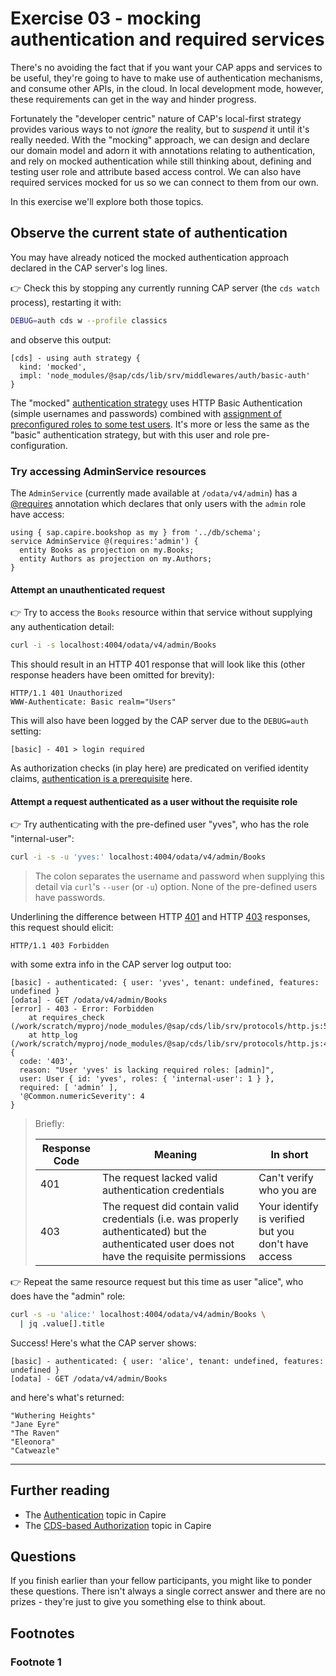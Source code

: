 # Exercise 03 - mocking authentication and required services

There's no avoiding the fact that if you want your CAP apps and services to be useful, they're going to have to make use of authentication mechanisms, and consume other APIs, in the cloud. In local development mode, however, these requirements can get in the way and hinder progress.

Fortunately the "developer centric" nature of CAP's local-first strategy provides various ways to not _ignore_ the reality, but to _suspend_ it until it's really needed. With the "mocking" approach, we can design and declare our domain model and adorn it with annotations relating to authentication, and rely on mocked authentication while still thinking about, defining and testing user role and attribute based access control. We can also have required services mocked for us so we can connect to them from our own.

In this exercise we'll explore both those topics.

## Observe the current state of authentication

You may have already noticed the mocked authentication approach declared in the CAP server's log lines.

👉 Check this by stopping any currently running CAP server (the `cds watch` process), restarting it with:

```bash
DEBUG=auth cds w --profile classics
```

and observe this output:

```log
[cds] - using auth strategy {
  kind: 'mocked',
  impl: 'node_modules/@sap/cds/lib/srv/middlewares/auth/basic-auth'
}
```

The "mocked" [authentication strategy] uses HTTP Basic Authentication (simple usernames and passwords) combined with [assignment of preconfigured roles to some test users]. It's more or less the same as the "basic" authentication strategy, but with this user and role pre-configuration.

### Try accessing AdminService resources

The `AdminService` (currently made available at `/odata/v4/admin`) has a [@requires] annotation which declares that only users with the `admin` role have access:

```cds
using { sap.capire.bookshop as my } from '../db/schema';
service AdminService @(requires:'admin') {
  entity Books as projection on my.Books;
  entity Authors as projection on my.Authors;
}
```

#### Attempt an unauthenticated request

👉 Try to access the `Books` resource within that service without supplying any authentication detail:

```bash
curl -i -s localhost:4004/odata/v4/admin/Books
```

This should result in an HTTP 401 response that will look like this (other response headers have been omitted for brevity):

```log
HTTP/1.1 401 Unauthorized
WWW-Authenticate: Basic realm="Users"
```

This will also have been logged by the CAP server due to the `DEBUG=auth` setting:

```log
[basic] - 401 > login required
```

As authorization checks (in play here) are predicated on verified identity claims, [authentication is a prerequisite] here.

#### Attempt a request authenticated as a user without the requisite role

👉 Try authenticating with the pre-defined user "yves", who has the role "internal-user":

```bash
curl -i -s -u 'yves:' localhost:4004/odata/v4/admin/Books
```

> The colon separates the username and password when supplying this detail via `curl`'s `--user` (or `-u`) option. None of the pre-defined users have passwords.

Underlining the difference between HTTP [401] and HTTP [403] responses, this request should elicit:

```log
HTTP/1.1 403 Forbidden
```

with some extra info in the CAP server log output too:

```log
[basic] - authenticated: { user: 'yves', tenant: undefined, features: undefined }
[odata] - GET /odata/v4/admin/Books
[error] - 403 - Error: Forbidden
    at requires_check (/work/scratch/myproj/node_modules/@sap/cds/lib/srv/protocols/http.js:54:32)
    at http_log (/work/scratch/myproj/node_modules/@sap/cds/lib/srv/protocols/http.js:42:59) {
  code: '403',
  reason: "User 'yves' is lacking required roles: [admin]",
  user: User { id: 'yves', roles: { 'internal-user': 1 } },
  required: [ 'admin' ],
  '@Common.numericSeverity': 4
}
```

> Briefly:
>
> Response Code | Meaning | In short
> -|-|-
> 401|The request lacked valid authentication credentials|Can't verify who you are
> 403|The request did contain valid credentials (i.e. was properly authenticated) but the authenticated user does not have the requisite permissions|Your identify is verified but you don't have access

👉 Repeat the same resource request but this time as user "alice", who does have the "admin" role:

```bash
curl -s -u 'alice:' localhost:4004/odata/v4/admin/Books \
  | jq .value[].title
```

Success! Here's what the CAP server shows:

```log
[basic] - authenticated: { user: 'alice', tenant: undefined, features: undefined }
[odata] - GET /odata/v4/admin/Books
```

and here's what's returned:

```log
"Wuthering Heights"
"Jane Eyre"
"The Raven"
"Eleonora"
"Catweazle"
```

---

## Further reading

- The [Authentication] topic in Capire
- The [CDS-based Authorization] topic in Capire

## Questions

If you finish earlier than your fellow participants, you might like to ponder these questions. There isn't always a single correct answer and there are no prizes - they're just to give you something else to think about.

## Footnotes

<a name="footnote-1"></a>
### Footnote 1









[authentication strategy]: https://cap.cloud.sap/docs/node.js/authentication#strategies
[assignment of preconfigured roles to some test users]: https://cap.cloud.sap/docs/node.js/authentication#mock-users
[role]: https://cap.cloud.sap/docs/node.js/authentication#mock-users
[@requires]: https://cap.cloud.sap/docs/guides/security/authorization#requires
[Authentication]: https://cap.cloud.sap/docs/node.js/authentication
[CDS-based Authorization]: https://cap.cloud.sap/docs/guides/security/authorization
[authentication is a prerequisite]: https://cap.cloud.sap/docs/guides/security/authorization#prerequisite-authentication
[401]: https://developer.mozilla.org/en-US/docs/Web/HTTP/Reference/Status/401
[403]: https://developer.mozilla.org/en-US/docs/Web/HTTP/Reference/Status/403
